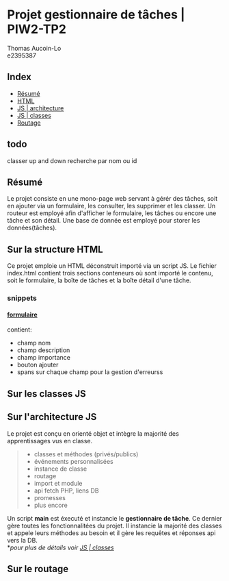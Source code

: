 
# Projet gestionnaire de tâches | PIW2-TP2

Thomas Aucoin-Lo  
e2395387

## Index

* [Résumé](#résumé)
* [HTML](#sur-la-structure-html)
* [JS | architecture](#sur-larchitecture-js)
* [JS | classes](#sur-les-classes-js)
* [Routage](#sur-le-routage)


## todo
classer up and down
recherche par nom ou id

## Résumé

Le projet consiste en une mono-page web servant à gérér des tâches, soit en ajouter via un formulaire,
les consulter, les supprimer et les classer.
Un routeur est employé afin d'afficher le formulaire, les tâches ou encore une tâche et son détail. 
Une base de donnée est employé pour storer les données(tâches).

## Sur la structure HTML

Ce projet emploie un HTML déconstruit importé via un script JS. Le fichier index.html contient trois sections conteneurs où sont importé le contenu, soit le formulaire, la boîte de tâches et la boîte détail d'une tâche.

### snippets

#### [formulaire](./snippets/formulaire.html)

contient:
* champ nom
* champ description
* champ importance
* bouton ajouter
* spans sur chaque champ pour la gestion d'erreurss


## Sur les classes JS

## Sur l'architecture JS

Le projet est conçu en orienté objet et intègre la majorité des apprentissages vus en classe.

> * classes et méthodes (privés/publics)
> * événements personnalisées
> * instance de classe
> * routage
> * import et module
> * api fetch PHP, liens DB
> * promesses
> * plus encore

Un script **main** est éxecuté et instancie le **gestionnaire de tâche**. Ce dernier gère toutes les fonctionnalitées du projet. Il instancie la majorité des classes et appele leurs méthodes au besoin et il gère les requêtes et réponses api vers la DB.   
**pour plus de détails voir [JS | classes](#sur-les-classes-js)*

## Sur le routage

